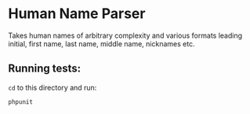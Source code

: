 # Human Name Parser

Takes human names of arbitrary complexity and various formats leading initial, first name, last name, middle name, nicknames etc.

## Running tests:

`cd` to this directory and run:

```bash
phpunit
```